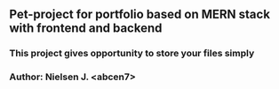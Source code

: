 ## Pet-project for portfolio based on MERN stack with frontend and backend

### This project gives opportunity to store your files simply

### Author: Nielsen J. <abcen7\>